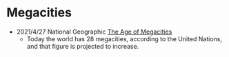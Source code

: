 # Megacities

- 2021/4/27 National Geographic [The Age of Megacities](https://www.nationalgeographic.org/interactive/age-megacities/)
  - Today the world has 28 megacities, according to the United Nations, and that figure is projected to increase.  

